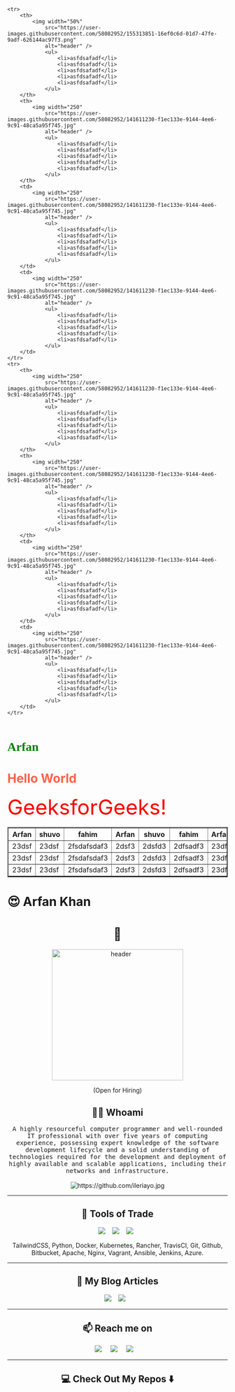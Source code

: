 
<!--
**Ileriayo/ileriayo** is a ✨ _special_ ✨ repository because its `README.md` (this file) appears on your GitHub profile.
--->  

<table>

    <tr>
        <th>
            <img width="50%"
                src="https://user-images.githubusercontent.com/58082952/155313851-16ef0c6d-01d7-47fe-9adf-626144ac97f3.png"
                alt="header" />
                <ul>
                    <li>asfdsafadf</li>
                    <li>asfdsafadf</li>
                    <li>asfdsafadf</li>
                    <li>asfdsafadf</li>
                    <li>asfdsafadf</li>
                </ul>
        </th>
        <th>
            <img width="250"
                src="https://user-images.githubusercontent.com/58082952/141611230-f1ec133e-9144-4ee6-9c91-48ca5a95f745.jpg"
                alt="header" />
                <ul>
                    <li>asfdsafadf</li>
                    <li>asfdsafadf</li>
                    <li>asfdsafadf</li>
                    <li>asfdsafadf</li>
                    <li>asfdsafadf</li>
                </ul>
        </th>
        <td>
            <img width="250"
                src="https://user-images.githubusercontent.com/58082952/141611230-f1ec133e-9144-4ee6-9c91-48ca5a95f745.jpg"
                alt="header" />
                <ul>
                    <li>asfdsafadf</li>
                    <li>asfdsafadf</li>
                    <li>asfdsafadf</li>
                    <li>asfdsafadf</li>
                    <li>asfdsafadf</li>
                </ul>
        </td>
        <td>
            <img width="250"
                src="https://user-images.githubusercontent.com/58082952/141611230-f1ec133e-9144-4ee6-9c91-48ca5a95f745.jpg"
                alt="header" />
                <ul>
                    <li>asfdsafadf</li>
                    <li>asfdsafadf</li>
                    <li>asfdsafadf</li>
                    <li>asfdsafadf</li>
                    <li>asfdsafadf</li>
                </ul>
        </td>
    </tr>
    <tr>
        <th>
            <img width="250"
                src="https://user-images.githubusercontent.com/58082952/141611230-f1ec133e-9144-4ee6-9c91-48ca5a95f745.jpg"
                alt="header" />
                <ul>
                    <li>asfdsafadf</li>
                    <li>asfdsafadf</li>
                    <li>asfdsafadf</li>
                    <li>asfdsafadf</li>
                    <li>asfdsafadf</li>
                </ul>
        </th>
        <th>
            <img width="250"
                src="https://user-images.githubusercontent.com/58082952/141611230-f1ec133e-9144-4ee6-9c91-48ca5a95f745.jpg"
                alt="header" />
                <ul>
                    <li>asfdsafadf</li>
                    <li>asfdsafadf</li>
                    <li>asfdsafadf</li>
                    <li>asfdsafadf</li>
                    <li>asfdsafadf</li>
                </ul>
        </th>
        <td>
            <img width="250"
                src="https://user-images.githubusercontent.com/58082952/141611230-f1ec133e-9144-4ee6-9c91-48ca5a95f745.jpg"
                alt="header" />
                <ul>
                    <li>asfdsafadf</li>
                    <li>asfdsafadf</li>
                    <li>asfdsafadf</li>
                    <li>asfdsafadf</li>
                    <li>asfdsafadf</li>
                </ul>
        </td>
        <td>
            <img width="250"
                src="https://user-images.githubusercontent.com/58082952/141611230-f1ec133e-9144-4ee6-9c91-48ca5a95f745.jpg"
                alt="header" />
                <ul>
                    <li>asfdsafadf</li>
                    <li>asfdsafadf</li>
                    <li>asfdsafadf</li>
                    <li>asfdsafadf</li>
                    <li>asfdsafadf</li>
                </ul>
        </td>
    </tr>
</table>
<h1><font  face = "Verdana" color="green"  weight="700">Arfan</font></h1>
<h1 style="color:Tomato;">Hello World</h1>
<font size="66" color="red">
            GeeksforGeeks!
        </font>
<table border="2" width="720">
  <thead>
    <tr>
      <th width="200">Arfan</th>
      <th>shuvo</th>
      <th>fahim</th>
      <th>Arfan</th>
      <th>shuvo</th>
      <th>fahim</th>
      <th>Arfan</th>
      <th>shuvo</th>
      <th>fahim</th>
    </tr>
  </thead>
  <tbody>
    <tr>
      <td>23dsf</td>
      <td>23dsf</td>
      <td>2fsdafsdaf3</td>
      <td>2dsf3</td>
      <td>2dsfd3</td>
      <td>2dfsadf3</td>
      <td>23df</td>
      <td>2dsfdsf3</td>
      <td>2dsf3</td>
    </tr>
      <tr>
      <td>23dsf</td>
      <td>23dsf</td>
      <td>2fsdafsdaf3</td>
      <td>2dsf3</td>
      <td>2dsfd3</td>
      <td>2dfsadf3</td>
      <td>23df</td>
      <td>2dsfdsf3</td>
      <td>2dsf3</td>
    </tr>
      <tr>
      <td>23dsf</td>
      <td>23dsf</td>
      <td>2fsdafsdaf3</td>
      <td>2dsf3</td>
      <td>2dsfd3</td>
      <td>2dfsadf3</td>
      <td>23df</td>
      <td>2dsfdsf3</td>
      <td>2dsf3</td>
    </tr>
  </tbody>
</table>
<h1 color="red"> 😍 Arfan Khan</h1>
<h1 align="center"> 👋 </h1>
<div align="center">
  
   <img src="https://user-images.githubusercontent.com/58082952/141611230-f1ec133e-9144-4ee6-9c91-48ca5a95f745.jpg" width="300" alt="header"/>
</div>
<p align="center"> (Open for Hiring)</p>

<h2 align="center"> 👨‍💻 Whoami</h2>
<p align="center">
  <samp>A highly resourceful computer programmer and well-rounded IT professional with over five years of computing experience, possessing expert knowledge of the software development lifecycle and a solid understanding of technologies required for the development and deployment of highly available and scalable applications, including their networks and infrastructure.
  </samp>
  <br> <br>
  <img src="https://komarev.com/ghpvc/?username=ileriayo" alt="https://github.com/ileriayo.jpg" />
</p>

<hr>

<h2 align="center"> 🔭 Tools of Trade</h2>
<p align="center">
  <img src="https://img.shields.io/badge/node.js%20-%2343853D.svg?&style=for-the-badge&logo=node.js&logoColor=white" />&nbsp;&nbsp;&nbsp;
  <img src="https://img.shields.io/badge/react%20-%2300D9FF.svg?&style=for-the-badge&logo=react&logoColor=white" />&nbsp;&nbsp;&nbsp;
  <img src="https://img.shields.io/badge/tailwind-css%20-%231572B6.svg?&style=for-the-badge&logo=tailwind-css&logoColor=white" />&nbsp;&nbsp;
</p>
<p align="center">TailwindCSS, Python, Docker, Kubernetes, Rancher, TravisCI, Git, Github, Bitbucket, Apache, Nginx, Vagrant, Ansible, Jenkins, Azure.</p>

<hr>

<h2 align="center">💬 My Blog Articles</h2>
<p align="center" align='right'>
  <a target="_blank"href="https://dev.to/ileriayo"><img src="https://img.shields.io/badge/dev.to-%2312100E.svg?&style=for-the-badge&logo=dev.to&logoColor=white" /></a>&nbsp;&nbsp;&nbsp;
  <a target="_blank"href="https://medium.com/@ileriayoadebiyi"><img src="https://img.shields.io/badge/Medium%20-%231572B6.svg?&style=for-the-badge&logo=medium&logoColor=white" /></a>&nbsp;&nbsp;&nbsp;
</p>

<hr>

<h2  align="center">📫 Reach me on</h2>
<p align="center">
  <a target="_blank"href="https://www.linkedin.com/in/ileriayo-adebiyi-0328b1101/"><img src="https://img.shields.io/badge/linkedin-%230077B5.svg?&style=for-the-badge&logo=linkedin&logoColor=white" /></a>&nbsp;&nbsp;&nbsp;&nbsp;
  <a target="_blank"href="https://twitter.com/ileriayooo"><img src="https://img.shields.io/badge/twitter-%231DA1F2.svg?&style=for-the-badge&logo=twitter&logoColor=white" /></a>&nbsp;&nbsp;&nbsp;&nbsp;
  <a href="mailto:ileriayoadebiyi@gmail.com?subject=Hello%20Ileri,%20From%20Github"><img src="https://img.shields.io/badge/gmail-%23D14836.svg?&style=for-the-badge&logo=gmail&logoColor=white" /></a>&nbsp;&nbsp;&nbsp;&nbsp;
</p>

<hr>

<h2  align="center">💻 Check Out My Repos ⬇️ </h2>

